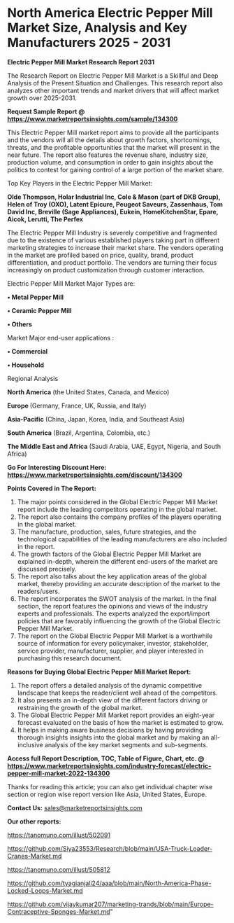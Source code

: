  # North America Electric Pepper Mill Market Size, Analysis and Key Manufacturers 2025 - 2031

<strong>Electric Pepper Mill Market Research Report 2031</strong>

The Research Report on Electric Pepper Mill Market is a Skillful and Deep Analysis of the Present Situation and Challenges. This research report also analyzes other important trends and market drivers that will affect market growth over 2025-2031.

<strong>Request Sample Report @ <a href=https://www.marketreportsinsights.com/sample/134300>https://www.marketreportsinsights.com/sample/134300</a></strong>

This Electric Pepper Mill market report aims to provide all the participants and the vendors will all the details about growth factors, shortcomings, threats, and the profitable opportunities that the market will present in the near future. The report also features the revenue share, industry size, production volume, and consumption in order to gain insights about the politics to contest for gaining control of a large portion of the market share.

Top Key Players in the Electric Pepper Mill Market:

<strong>Olde Thompson, Holar Industrial Inc, Cole & Mason (part of DKB Group), Helen of Troy (OXO), Latent Epicure, Peugeot Saveurs, Zassenhaus, Tom David Inc, Breville (Sage Appliances), Eukein, HomeKitchenStar, Epare, Aicok, Lerutti, The Perfex</strong>

The Electric Pepper Mill Industry is severely competitive and fragmented due to the existence of various established players taking part in different marketing strategies to increase their market share. The vendors operating in the market are profiled based on price, quality, brand, product differentiation, and product portfolio. The vendors are turning their focus increasingly on product customization through customer interaction.

Electric Pepper Mill Market Major Types are:

<strong>• Metal Pepper Mill

• Ceramic Pepper Mill

• Others</strong>

Market Major end-user applications :

<strong>• Commercial

• Household</strong>

Regional Analysis

</u><strong><b>North America</b></strong> (the United States, Canada, and Mexico)

<strong><b>Europe </b></strong>(Germany, France, UK, Russia, and Italy)

<strong><b>Asia-Pacific</b></strong> (China, Japan, Korea, India, and Southeast Asia)

<strong><b>South America</b></strong> (Brazil, Argentina, Colombia, etc.)

<strong><b>The Middle East and Africa</b></strong> (Saudi Arabia, UAE, Egypt, Nigeria, and South Africa)

<strong>Go For Interesting Discount Here: <a href=https://www.marketreportsinsights.com/discount/134300>https://www.marketreportsinsights.com/discount/134300</a></strong>

<strong>Points Covered in The Report:</strong>
<ol>
  <li>The major points considered in the Global Electric Pepper Mill Market report include the leading competitors operating in the global market.</li>
  <li>The report also contains the company profiles of the players operating in the global market.</li>
  <li>The manufacture, production, sales, future strategies, and the technological capabilities of the leading manufacturers are also included in the report.</li>
  <li>The growth factors of the Global Electric Pepper Mill Market are explained in-depth, wherein the different end-users of the market are discussed precisely.</li>
  <li>The report also talks about the key application areas of the global market, thereby providing an accurate description of the market to the readers/users.</li>
  <li>The report incorporates the SWOT analysis of the market. In the final section, the report features the opinions and views of the industry experts and professionals. The experts analyzed the export/import policies that are favorably influencing the growth of the Global Electric Pepper Mill Market.</li>
  <li>The report on the Global Electric Pepper Mill Market is a worthwhile source of information for every policymaker, investor, stakeholder, service provider, manufacturer, supplier, and player interested in purchasing this research document.</li>
</ol>
<strong>Reasons for Buying Global Electric Pepper Mill Market Report:</strong>

<ol>
  <li>The report offers a detailed analysis of the dynamic competitive landscape that keeps the reader/client well ahead of the competitors.</li>
  <li>It also presents an in-depth view of the different factors driving or restraining the growth of the global market.</li>
  <li>The Global Electric Pepper Mill Market report provides an eight-year forecast evaluated on the basis of how the market is estimated to grow.</li>
  <li>It helps in making aware business decisions by having providing thorough insights insights into the global market and by making an all-inclusive analysis of the key market segments and sub-segments.</li>
</ol>
<strong>Access full Report Description, TOC, Table of Figure, Chart, etc. @ <a href=https://www.marketreportsinsights.com/industry-forecast/electric-pepper-mill-market-2022-134300>https://www.marketreportsinsights.com/industry-forecast/electric-pepper-mill-market-2022-134300</a></strong>


Thanks for reading this article; you can also get individual chapter wise section or region wise report version like Asia, United States, Europe.

<strong>Contact Us:</strong>
sales@marketreportsinsights.com

<strong>Our other reports:</strong>

<a href=https://tanomuno.com/illust/502091>https://tanomuno.com/illust/502091</a>

<a href=https://github.com/Siya23553/Research/blob/main/USA-Truck-Loader-Cranes-Market.md>https://github.com/Siya23553/Research/blob/main/USA-Truck-Loader-Cranes-Market.md</a>

<a href=https://tanomuno.com/illust/505812>https://tanomuno.com/illust/505812</a>

<a href=https://github.com/tyagianjali24/aaa/blob/main/North-America-Phase-Locked-Loops-Market.md>https://github.com/tyagianjali24/aaa/blob/main/North-America-Phase-Locked-Loops-Market.md</a>

<a href=https://github.com/vijaykumar207/marketing-trands/blob/main/Europe-Contraceptive-Sponges-Market.md>https://github.com/vijaykumar207/marketing-trands/blob/main/Europe-Contraceptive-Sponges-Market.md</a>"
